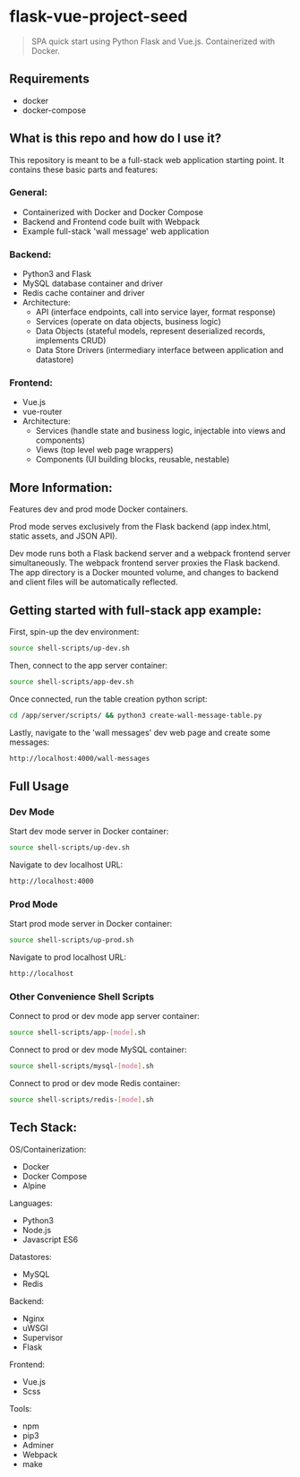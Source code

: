 

# flask-vue-project-seed

> SPA quick start using Python Flask and Vue.js. Containerized with Docker.


## Requirements

- docker
- docker-compose


## What is this repo and how do I use it?

This repository is meant to be a full-stack web application starting point. It
contains these basic parts and features:

### General:
- Containerized with Docker and Docker Compose
- Backend and Frontend code built with Webpack
- Example full-stack 'wall message' web application

### Backend:
- Python3 and Flask
- MySQL database container and driver
- Redis cache container and driver
- Architecture:
  * API (interface endpoints, call into service layer, format response)
  * Services (operate on data objects, business logic)
  * Data Objects (stateful models, represent deserialized records, implements CRUD)
  * Data Store Drivers (intermediary interface between application and datastore)

### Frontend:
- Vue.js
- vue-router
- Architecture:
  * Services (handle state and business logic, injectable into views and components)
  * Views (top level web page wrappers)
  * Components (UI building blocks, reusable, nestable)


## More Information:

Features dev and prod mode Docker containers.

Prod mode serves exclusively from the Flask backend (app index.html, static
assets, and JSON API).

Dev mode runs both a Flask backend server and a webpack frontend server
simultaneously. The webpack frontend server proxies the Flask backend. The app
directory is a Docker mounted volume, and changes to backend and client files
will be automatically reflected.


## Getting started with full-stack app example:

First, spin-up the dev environment:
```sh
source shell-scripts/up-dev.sh
```

Then, connect to the app server container:
```sh
source shell-scripts/app-dev.sh
```

Once connected, run the table creation python script:
```sh
cd /app/server/scripts/ && python3 create-wall-message-table.py
```

Lastly, navigate to the 'wall messages' dev web page and create some messages:
```sh
http://localhost:4000/wall-messages
```


## Full Usage

### Dev Mode

Start dev mode server in Docker container:
```sh
source shell-scripts/up-dev.sh
```

Navigate to dev localhost URL:
```sh
http://localhost:4000
```

### Prod Mode

Start prod mode server in Docker container:
```sh
source shell-scripts/up-prod.sh
```

Navigate to prod localhost URL:
```sh
http://localhost
```

### Other Convenience Shell Scripts

Connect to prod or dev mode app server container:
```sh
source shell-scripts/app-[mode].sh
```

Connect to prod or dev mode MySQL container:
```sh
source shell-scripts/mysql-[mode].sh
```

Connect to prod or dev mode Redis container:
```sh
source shell-scripts/redis-[mode].sh
```


## Tech Stack:

OS/Containerization:
- Docker
- Docker Compose
- Alpine

Languages:
- Python3
- Node.js
- Javascript ES6

Datastores:
- MySQL
- Redis

Backend:
- Nginx
- uWSGI
- Supervisor
- Flask

Frontend:
- Vue.js
- Scss

Tools:
- npm
- pip3
- Adminer
- Webpack
- make

